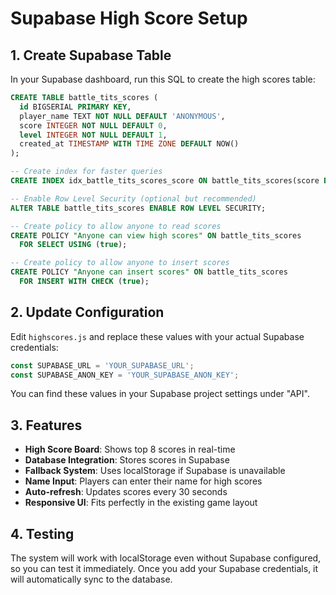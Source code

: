 # Supabase High Score Setup

## 1. Create Supabase Table

In your Supabase dashboard, run this SQL to create the high scores table:

```sql
CREATE TABLE battle_tits_scores (
  id BIGSERIAL PRIMARY KEY,
  player_name TEXT NOT NULL DEFAULT 'ANONYMOUS',
  score INTEGER NOT NULL DEFAULT 0,
  level INTEGER NOT NULL DEFAULT 1,
  created_at TIMESTAMP WITH TIME ZONE DEFAULT NOW()
);

-- Create index for faster queries
CREATE INDEX idx_battle_tits_scores_score ON battle_tits_scores(score DESC);

-- Enable Row Level Security (optional but recommended)
ALTER TABLE battle_tits_scores ENABLE ROW LEVEL SECURITY;

-- Create policy to allow anyone to read scores
CREATE POLICY "Anyone can view high scores" ON battle_tits_scores
  FOR SELECT USING (true);

-- Create policy to allow anyone to insert scores
CREATE POLICY "Anyone can insert scores" ON battle_tits_scores
  FOR INSERT WITH CHECK (true);
```

## 2. Update Configuration

Edit `highscores.js` and replace these values with your actual Supabase credentials:

```javascript
const SUPABASE_URL = 'YOUR_SUPABASE_URL';
const SUPABASE_ANON_KEY = 'YOUR_SUPABASE_ANON_KEY';
```

You can find these values in your Supabase project settings under "API".

## 3. Features

- **High Score Board**: Shows top 8 scores in real-time
- **Database Integration**: Stores scores in Supabase
- **Fallback System**: Uses localStorage if Supabase is unavailable
- **Name Input**: Players can enter their name for high scores
- **Auto-refresh**: Updates scores every 30 seconds
- **Responsive UI**: Fits perfectly in the existing game layout

## 4. Testing

The system will work with localStorage even without Supabase configured, so you can test it immediately. Once you add your Supabase credentials, it will automatically sync to the database.